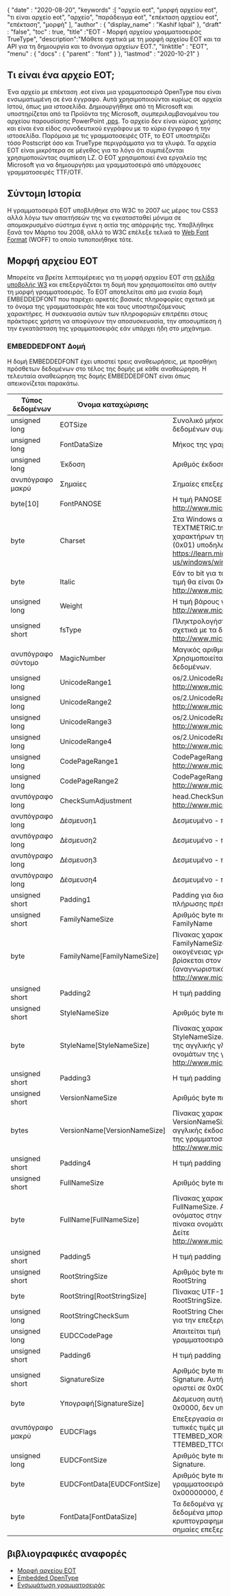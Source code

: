 {
  "date" : "2020-08-20",
  "keywords" :[ "αρχείο eot", "μορφή αρχείου eot", "τι είναι αρχείο eot", "αρχείο", "παράδειγμα eot", "επέκταση αρχείου eot", "επέκταση", "μορφή" ],
  "author" : {
    "display_name" : "Kashif Iqbal"
},
  "draft" : "false",
  "toc" : true,
  "title" :"EOT - Μορφή αρχείου γραμματοσειράς TrueType",
  "description":"Μάθετε σχετικά με τη μορφή αρχείου EOT και τα API για τη δημιουργία και το άνοιγμα αρχείων EOT.",
  "linktitle" : "EOT",
  "menu" : {
    "docs" : {
      "parent" : "font"
}
},
  "lastmod" : "2020-10-21"
}

## Τι είναι ένα αρχείο ΕΟΤ;

Ένα αρχείο με επέκταση .eot είναι μια γραμματοσειρά OpenType που είναι ενσωματωμένη σε ένα έγγραφο. Αυτά χρησιμοποιούνται κυρίως σε αρχεία Ιστού, όπως μια ιστοσελίδα. Δημιουργήθηκε από τη Microsoft και υποστηρίζεται από τα Προϊόντα της Microsoft, συμπεριλαμβανομένου του αρχείου παρουσίασης PowerPoint [.pps](/el/presentation/pps). Το αρχείο δεν είναι κύριας χρήσης και είναι ένα είδος συνοδευτικού εγγράφου με το κύριο έγγραφο ή την ιστοσελίδα. Παρόμοια με τις γραμματοσειρές OTF, το EOT υποστηρίζει τόσο Postscript όσο και TrueType περιγράμματα για τα γλυφά. Τα αρχεία EOT είναι μικρότερα σε μέγεθος για το λόγο ότι συμπιέζονται χρησιμοποιώντας συμπίεση LZ. Ο EOT χρησιμοποιεί ένα εργαλείο της Microsoft για να δημιουργήσει μια γραμματοσειρά από υπάρχουσες γραμματοσειρές TTF/OTF.

## Σύντομη Ιστορία

Η γραμματοσειρά EOT υποβλήθηκε στο W3C το 2007 ως μέρος του CSS3 αλλά λόγω των απαιτήσεών της να εγκατασταθεί μόνιμα σε απομακρυσμένο σύστημα έγινε η αιτία της απόρριψής της. Υποβλήθηκε ξανά τον Μάρτιο του 2008, αλλά το W3C επέλεξε τελικά το [Web Font Format](/el/font/woff/) (WOFF) το οποίο τυποποιήθηκε τότε.

## Μορφή αρχείου ΕΟΤ

Μπορείτε να βρείτε λεπτομέρειες για τη μορφή αρχείου EOT στη [σελίδα υποβολής W3](https://www.w3.org/Submission/EOT/#FileFormat) και επεξεργάζεται τη δομή που χρησιμοποιείται από αυτήν τη μορφή γραμματοσειράς. Το EOT αποτελείται από μια ενιαία δομή EMBEDDEDFONT που παρέχει αρκετές βασικές πληροφορίες σχετικά με το όνομα της γραμματοσειράς hte και τους υποστηριζόμενους χαρακτήρες. Η συσκευασία αυτών των πληροφοριών επιτρέπει στους πράκτορες χρήστη να αποφύγουν την αποσυσκευασία, την αποσυμπίεση ή την εγκατάσταση της γραμματοσειράς εάν υπάρχει ήδη στο μηχάνημα.

### EMBEDDEDFONT Δομή
Η δομή EMBEDDEDFONT έχει υποστεί τρεις αναθεωρήσεις, με προσθήκη πρόσθετων δεδομένων στο τέλος της δομής με κάθε αναθεώρηση. Η τελευταία αναθεώρηση της δομής EMBEDDEDFONT είναι όπως απεικονίζεται παρακάτω.

|Τύπος δεδομένων|Όνομα καταχώρισης|Περιγραφή|
---|---|---|
|unsigned long|EOTSize|Συνολικό μήκος δομής σε byte (συμπεριλαμβανομένων δεδομένων συμβολοσειράς και γραμματοσειράς)|
|unsigned long|FontDataSize|Μήκος της γραμματοσειράς OpenType (FontData) σε byte|
|unsigned long|Έκδοση|Αριθμός έκδοσης αυτής της μορφής - 0x00020002|
|ανυπόγραφο μακρύ|Σημαίες|Σημαίες επεξεργασίας|
|byte[10]|FontPANOSE|Η τιμή PANOSE για αυτήν τη γραμματοσειρά - Δείτε http://www.microsoft.com/typography/otspec/os2.htm#pan|
|byte|Charset|Στα Windows αυτό προέρχεται από το TEXTMETRIC.tmCharSet. Αυτή η τιμή καθορίζει το σύνολο χαρακτήρων της γραμματοσειράς. DEFAULT_CHARSET (0x01) υποδηλώνει καμία προτίμηση. - Δείτε https://learn.microsoft.com/en-us/windows/win32/api/wingdi/ns-wingdi-textmetrica|
|byte|Italic|Εάν το bit για το ITALIC έχει οριστεί στο OS/2.fsSelection, η τιμή θα είναι 0x01 - Δείτε http://www.microsoft.com/typography/otspec/os2.htm#fss|
|unsigned long|Weight|Η τιμή βάρους για αυτήν τη γραμματοσειρά - Δείτε http://www.microsoft.com/typography/otspec/os2.htm#wtc|
|unsigned short|fsType|Πληκτρολογήστε σημαίες που παρέχουν πληροφορίες σχετικά με τα δικαιώματα ενσωμάτωσης - Δείτε http://www.microsoft.com/typography/otspec/os2.htm#fst|
|ανυπόγραφο σύντομο|MagicNumber|Μαγικός αριθμός για αρχείο ΕΟΤ - 0x504C. Χρησιμοποιείται για τον έλεγχο για καταστροφή δεδομένων.|
|unsigned long|UnicodeRange1|os/2.UnicodeRange1 (bit 0-31) - Δείτε http://www.microsoft.com/typography/otspec/os2.htm#ur|
|unsigned long|UnicodeRange2|os/2.UnicodeRange2 (bits 32-63) - Δείτε http://www.microsoft.com/typography/otspec/os2.htm#ur|
|unsigned long|UnicodeRange3|os/2.UnicodeRange3 (bit 64-95) - Δείτε http://www.microsoft.com/typography/otspec/os2.htm#ur|
|unsigned long|UnicodeRange4|os/2.UnicodeRange4 (bit 96-127) - Δείτε http://www.microsoft.com/typography/otspec/os2.htm#ur|
|unsigned long|CodePageRange1|CodePageRange1 (bit 0-31) - Δείτε http://www.microsoft.com/typography/otspec/os2.htm#cpr|
|unsigned long|CodePageRange2|CodePageRange2 (bit 32-63) - Δείτε http://www.microsoft.com/typography/otspec/os2.htm#cpr|
|ανυπόγραφο long|CheckSumAdjustment|head.CheckSumAdjustment - Δείτε http://www.microsoft.com/typography/otspec/head.htm|
|ανυπόγραφο long|Δέσμευση1|Δεσμευμένο - πρέπει να είναι 0|
|ανυπόγραφο long|Δέσμευση2|Δεσμευμένο - πρέπει να είναι 0|
|ανυπόγραφο long|Δέσμευση3|Δεσμευμένο - πρέπει να είναι 0|
|ανυπόγραφο long|Δέσμευση4|Δεσμευμένο - πρέπει να είναι 0|
|unsigned short|Padding1|Padding για διατήρηση μεγάλης ευθυγράμμισης. Η τιμή πλήρωσης πρέπει πάντα να ορίζεται σε 0x0000.|
|unsigned short|FamilyNameSize|Αριθμός byte που χρησιμοποιούνται από τον πίνακα FamilyName|
|byte|FamilyName[FamilyNameSize]|Πίνακας χαρακτήρων UTF-16 το μήκος των byte FamilyNameSize. Αυτή είναι η συμβολοσειρά της οικογένειας γραμματοσειρών της αγγλικής γλώσσας που βρίσκεται στον πίνακα ονομάτων της γραμματοσειράς (αναγνωριστικό ονόματος = 1) - Δείτε http://www.microsoft.com/typography/otspec/name.htm|
|unsigned short|Padding2|Η τιμή padding πρέπει πάντα να ορίζεται σε 0x0000.|
|unsigned short|StyleNameSize|Αριθμός byte που χρησιμοποιούνται από το StyleName|
|byte|StyleName[StyleNameSize]|Πίνακας χαρακτήρων UTF-16 το μήκος των byte StyleNameSize. Αυτή είναι η συμβολοσειρά Font Subfamily της αγγλικής γλώσσας που βρίσκεται στον πίνακα ονομάτων της γραμματοσειράς (όνομα ID = 2) - Δείτε http://www.microsoft.com/typography/otspec/name.htm|
|unsigned short|Padding3|Η τιμή padding πρέπει πάντα να ορίζεται σε 0x0000.|
|unsigned short|VersionNameSize|Αριθμός byte που χρησιμοποιούνται από το VersionName|
|bytes|VersionName[VersionNameSize]|Πίνακας χαρακτήρων UTF-16 το μήκος των byte VersionNameSize. Αυτή είναι η συμβολοσειρά της αγγλικής έκδοσης που βρίσκεται στον πίνακα ονομάτων της γραμματοσειράς (όνομα ID = 5) - Δείτε http://www.microsoft.com/typography/otspec/name.htm|
|unsigned short|Padding4|Η τιμή padding πρέπει πάντα να ορίζεται σε 0x0000.|
|unsigned short|FullNameSize|Αριθμός byte που χρησιμοποιούνται από το FullName|
|byte|FullName[FullNameSize]|Πίνακας χαρακτήρων UTF-16 το μήκος των byte FullNameSize. Αυτή είναι η συμβολοσειρά πλήρους ονόματος στην αγγλική γλώσσα που βρίσκεται στον πίνακα ονομάτων της γραμματοσειράς (όνομα ID = 4) - Δείτε http://www.microsoft.com/typography/otspec/name.htm|
|unsigned short|Padding5|Η τιμή padding πρέπει πάντα να ορίζεται σε 0x0000.|
|unsigned short|RootStringSize|Αριθμός byte που χρησιμοποιούνται από τον πίνακα RootString|
|byte|RootString[RootStringSize]|Πίνακας UTF-16 χαρακτήρων στο μήκος των byte RootStringSize.|
|unsigned long|RootStringCheckSum|RootString CheckSum τιμή. Δείτε παρακάτω τον αλγόριθμο για την επεξεργασία του RootStringChecksum.|
|unsigned long|EUDCCodePage|Απαιτείται τιμή κωδικοσελίδας για υποστήριξη γραμματοσειράς EUDC.|
|unsigned short|Padding6|Η τιμή padding πρέπει πάντα να ορίζεται σε 0x0000.|
|unsigned short|SignatureSize|Αριθμός byte που χρησιμοποιούνται από τον πίνακα Signature. Αυτήν τη στιγμή έχει δεσμευτεί και θα πρέπει να οριστεί σε 0x0000.|
|byte|Υπογραφή[SignatureSize]|Δέσμευση αυτή τη στιγμή. Εάν το SignatureSize είναι 0x0000, δεν υπάρχει μήκος σε αυτόν τον πίνακα.|
|ανυπόγραφο μακρύ|EUDCFlags|Επεξεργασία σημαιών για τη γραμματοσειρά EUDC. Οι τυπικές τιμές μπορεί να είναι TTEMBED_XORENCRYPTDATA και TTEMBED_TTCOMPRESSED.|
|unsigned long|EUDCFontSize|Αριθμός byte που χρησιμοποιούνται από τον πίνακα Signature.|
|byte|EUDCFontData[EUDCFontSize]|Αριθμός byte που χρησιμοποιούνται για τα δεδομένα γραμματοσειράς EUDC. Εάν το EUDCFontSize είναι 0x00000000, δεν υπάρχει μήκος σε αυτόν τον πίνακα.|
|byte|FontData[FontDataSize]|Τα δεδομένα γραμματοσειράς για αυτό το αρχείο EOT. Τα δεδομένα μπορεί να είναι συμπιεσμένα ή κρυπτογραφημένα XOR όπως υποδεικνύεται από τις σημαίες επεξεργασίας.|

## βιβλιογραφικές αναφορές

* [Μορφή αρχείου EOT](https://www.w3.org/Submission/EOT/)
* [Embedded OpenType](https://en.wikipedia.org/wiki/Embedded_OpenType)
* [Ενσωμάτωση γραμματοσειράς](https://en.wikipedia.org/wiki/Font_embedding)

